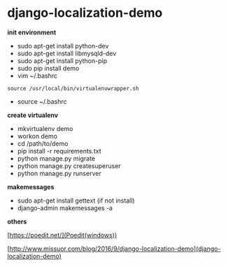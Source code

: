 # django-localization-demo

**init environment**
+ sudo apt-get install python-dev
+ sudo apt-get install libmysqld-dev
+ sudo apt-get install python-pip
+ sudo pip install demo
+ vim ~/.bashrc

`source /usr/local/bin/virtualenvwrapper.sh`
+ source ~/.bashrc

**create virtualenv**
+ mkvirtualenv demo
+ workon demo
+ cd /path/to/demo
+ pip install -r requirements.txt
+ python manage.py migrate
+ python manage.py createsuperuser
+ python manage.py runserver


**makemessages**
+ sudo apt-get install gettext (if not install)
+ django-admin makemessages -a

**others**

[https://poedit.net/](Poedit(windows))

[http://www.missuor.com/blog/2016/9/django-localization-demo](django-localization-demo)

